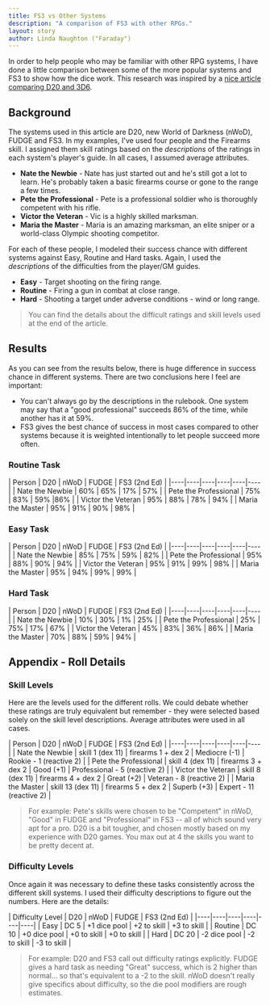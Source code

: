 ```yaml
---
title: FS3 vs Other Systems
description: "A comparison of FS3 with other RPGs."
layout: story
author: Linda Naughton ("Faraday")
---
```


In order to help people who may be familiar with other RPG systems, I have done a little comparison between some of the more popular systems and FS3 to show how the dice work.   This research was inspired by a [nice article comparing D20 and 3D6](http://www.criticalmiss.com/issue8/bitaboutd201.html).

## Background

The systems used in this article are D20, new World of Darkness (nWoD), FUDGE and FS3.  In my examples, I've used four people and the Firearms skill.  I assigned them skill ratings based on the *descriptions* of the ratings in each system's player's guide.  In all cases, I assumed average attributes.

* **Nate the Newbie** - Nate has just started out and he's still got a lot to learn.  He's probably taken a basic firearms course or gone to the range a few times.
* **Pete the Professional** - Pete is a professional soldier who is thoroughly competent with his rifle.
* **Victor the Veteran** - Vic is a highly skilled marksman.
* **Maria the Master** - Maria is an amazing marksman, an elite sniper or a world-class Olympic shooting competitor.

For each of these people, I modeled their success chance with different systems against Easy, Routine and Hard tasks.  Again, I used the *descriptions* of the difficulties from the player/GM guides.

* **Easy** -  Target shooting on the firing range.
* **Routine** - Firing a gun in combat at close range.
* **Hard** - Shooting a target under adverse conditions - wind or long range.

> You can find the details about the difficult ratings and skill levels used at the end of the article.

## Results

As you can see from the results below, there is huge difference in success chance in different systems.  There are two conclusions here I feel are important:

* You can't always go by the descriptions in the rulebook.  One system may say that a "good professional" succeeds 86% of the time, while another has it at 59%.
* FS3 gives the best chance of success in most cases compared to other systems because it is weighted intentionally to let people succeed more often.

###  Routine Task 

| Person | D20 | nWoD | FUDGE |  FS3 (2nd Ed) |
|----|----|----|----|----|----|
| Nate the Newbie | 60% | 65% | 17% |  57% |
| Pete the Professional | 75% | 83% | 59% |86% |
| Victor the Veteran | 95% | 88% | 78% |  94% |
| Maria the Master | 95% | 91% | 90% |  98% |

###  Easy Task 

| Person | D20 | nWoD | FUDGE |  FS3 (2nd Ed) |
|----|----|----|----|----|----|
| Nate the Newbie | 85% | 75% | 59% |  82% |
| Pete the Professional | 95% | 88% | 90% |  94% |
| Victor the Veteran | 95% | 91% | 99% | 98% |
| Maria the Master | 95% | 94% | 99% |  99% |

###  Hard Task 

| Person | D20 | nWoD | FUDGE |  FS3 (2nd Ed) |
|----|----|----|----|----|----|
| Nate the Newbie | 10% | 30% | 1% |  25% |
| Pete the Professional | 25% | 75% | 17% |  67% |
| Victor the Veteran | 45% | 83% | 36% | 86% |
| Maria the Master | 70% | 88% | 59% |  94% |


## Appendix - Roll Details

### Skill Levels

Here are the levels used for the different rolls.  We could debate whether these ratings are truly equivalent but remember - they were selected based solely on the skill level descriptions.  Average attributes were used in all cases.

| Person | D20 | nWoD | FUDGE | FS3 (2nd Ed) |
|----|----|----|----|----|----|
| Nate the Newbie | skill 1 (dex 11) | firearms 1 + dex 2 | Mediocre (-1) | Rookie - 1 (reactive 2) |
| Pete the Professional | skill 4 (dex 11) | firearms 3 + dex 2 | Good  (+1)  |  Professional - 5 (reactive 2) |
| Victor the Veteran | skill 8 (dex 11) | firearms 4 + dex 2 | Great (+2)  | Veteran - 8 (reactive 2) |
| Maria the Master | skill 13 (dex 11) | firearms 5 + dex 2 | Superb (+3)  |  Expert - 11 (reactive 2) |

> For example: Pete's skills were chosen to be "Competent" in nWoD, "Good" in FUDGE and "Professional" in FS3 -- all of which sound very apt for a pro.  D20 is a bit tougher, and chosen mostly based on my experience with D20 games.  You max out at 4 the skills you want to be pretty decent at.

### Difficulty Levels

Once again it was necessary to define these tasks consistently across the different skill systems.  I used their difficulty descriptions to figure out the numbers.  Here are the details:

| Difficulty Level | D20 | nWoD | FUDGE | FS3 (2nd Ed) |
|----|----|----|----|----|----|
| Easy | DC 5 | +1 dice pool | +2 to skill | +3 to skill |
| Routine | DC 10 | +0 dice pool | +0 to skill | +0 to skill |
| Hard | DC 20 | -2 dice pool | -2 to skill | -3 to skill |

> For example:  D20 and FS3 call out difficulty ratings explicitly.  FUDGE gives a hard task as needing "Great" success, which is 2 higher than normal... so that's equivalent to a -2 to the skill.  nWoD doesn't really give specifics about difficulty, so the die pool modifiers are rough estimates.